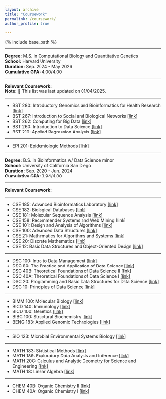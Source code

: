 ```yaml
---
layout: archive
title: "Coursework"
permalink: /coursework/
author_profile: true

---
```


{% include base_path %}

---

**Degree:** M.S. in Computational Biology and Quantitative Genetics \
**School:** Harvard University \
**Duration:** Sep. 2024 - May 2026 \
**Cumulative GPA:** 4.00/4.00 

---

**Relevant Coursework:** \
**Note:** 🔨 This list was last updated on 01/04/2025.

---

- BST 280: Introductory Genomics and Bioinformatics for Health Research [\[link\]](https://beta.my.harvard.edu/course/BST280/2024-Fall/1)
- BST 267: Introduction to Social and Biological Networks [\[link\]](https://beta.my.harvard.edu/course/BST267/2024-Fall/1)
- BST 262: Computing for Big Data [\[link\]](https://beta.my.harvard.edu/course/BST262/2024-Fall/1)
- BST 260: Introduction to Data Science [\[link\]](https://beta.my.harvard.edu/course/BST260/2024-Fall/1)
- BST 210: Applied Regression Analysis [\[link\]](https://beta.my.harvard.edu/course/BST210/2024-Fall/1)

---

- EPI 201: Epidemiologic Methods [\[link\]](https://beta.my.harvard.edu/course/EPI201/2024-Fall/1)

---

**Degree:** B.S. in Bioinformatics w/ Data Science minor \
**School:** University of California San Diego \
**Duration:** Sep. 2020 - Jun. 2024 \
**Cumulative GPA:** 3.94/4.00 

---

**Relevant Coursework:**

---

- CSE 185: Advanced Bioinformatics Laboratory [\[link\]](https://catalog.ucsd.edu/courses/CSE.html#cse185)
- CSE 182: Biological Databases [\[link\]](https://catalog.ucsd.edu/courses/CSE.html#cse182)
- CSE 181: Molecular Sequence Analysis [\[link\]](https://catalog.ucsd.edu/courses/CSE.html#cse181)
- CSE 158: Recommender Systems and Web Mining [\[link\]](https://catalog.ucsd.edu/courses/CSE.html#cse158)
- CSE 101: Design and Analysis of Algorithms [\[link\]](https://catalog.ucsd.edu/courses/CSE.html#cse101)
- CSE 100: Advanced Data Structures [\[link\]](https://catalog.ucsd.edu/courses/CSE.html#cse100)
- CSE 21: Mathematics for Algorithms and Systems [\[link\]](https://catalog.ucsd.edu/courses/CSE.html#cse21)
- CSE 20: Discrete Mathematics [\[link\]](https://catalog.ucsd.edu/courses/CSE.html#cse20)
- CSE 12: Basic Data Structures and Object-Oriented Design [\[link\]](https://catalog.ucsd.edu/courses/CSE.html#cse12)

---

- DSC 100: Intro to Data Management [\[link\]](https://catalog.ucsd.edu/courses/DSC.html#dsc100)
- DSC 80: The Practice and Application of Data Science [\[link\]](https://catalog.ucsd.edu/courses/DSC.html#dsc80)
- DSC 40B: Theoretical Foundations of Data Science II [\[link\]](https://catalog.ucsd.edu/courses/DSC.html#dsc40b)
- DSC 40A: Theoretical Foundations of Data Science I [\[link\]](https://catalog.ucsd.edu/courses/DSC.html#dsc40a)
- DSC 20: Programming and Basic Data Structures for Data Science [\[link\]](https://catalog.ucsd.edu/courses/DSC.html#dsc20)
- DSC 10: Principles of Data Science [\[link\]](https://catalog.ucsd.edu/courses/DSC.html#dsc10)

---

- BIMM 100: Molecular Biology [\[link\]](https://catalog.ucsd.edu/courses/BIOL.html#bimm100)
- BICD 140: Immunology [\[link\]](https://catalog.ucsd.edu/courses/BIOL.html#bicd140)
- BICD 100: Genetics [\[link\]](https://catalog.ucsd.edu/courses/BIOL.html#bicd100)
- BIBC 100: Structural Biochemistry [\[link\]](https://catalog.ucsd.edu/courses/BIOL.html#bibc100)
- BENG 183: Applied Genomic Technologies [\[link\]](https://catalog.ucsd.edu/courses/BENG.html#beng183)

---

- SIO 123: Microbial Environmental Systems Biology [\[link\]](https://catalog.ucsd.edu/courses/SIO.html#sio123)

---

- MATH 183: Statistical Methods [\[link\]](https://catalog.ucsd.edu/courses/MATH.html#math183)
- MATH 189: Exploratory Data Analysis and Inference [\[link\]](https://catalog.ucsd.edu/courses/MATH.html#math189)
- MATH 20C: Calculus and Analytic Geometry for Science and Engineering [\[link\]](https://catalog.ucsd.edu/courses/MATH.html#math20c)
- MATH 18: Linear Algebra [\[link\]](https://catalog.ucsd.edu/courses/MATH.html#math18)

---

- CHEM 40B: Organic Chemistry II [\[link\]](https://catalog.ucsd.edu/courses/CHEM.html#chem40b)
- CHEM 40A: Organic Chemistry I [\[link\]](https://catalog.ucsd.edu/courses/CHEM.html#chem40a)

